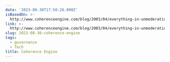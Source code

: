 ```yaml
---
date: '2023-08-30T17:50:26.000Z'
isBasedOn: >-
  http://www.coherenceengine.com/blog/2003/04/everything-in-unmoderation-at-clay.html
link: >-
  http://www.coherenceengine.com/blog/2003/04/everything-in-unmoderation-at-clay.html
slug: 2023-08-30-coherence-engine
tags:
  - governance
  - Tech
title: Coherence Engine
---
```


